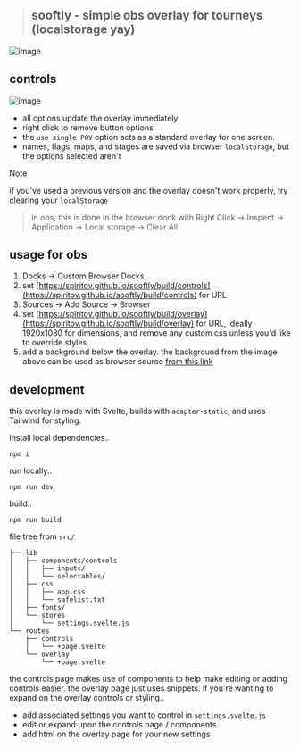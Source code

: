> ## sooftly - simple obs overlay for tourneys (localstorage yay)
![image](https://github.com/user-attachments/assets/b3944d9a-2008-4d7e-8220-b4b843e194ed)

## controls
![image](https://github.com/user-attachments/assets/09d931d6-ffd8-40ad-981c-a1a3eec78fda)
- all options update the overlay immediately
- right click to remove button options
- the `use single POV` option acts as a standard overlay for one screen.
- names, flags, maps, and stages are saved via browser `localStorage`, but the options selected aren't
> [!NOTE]
>  if you've used a previous version and the overlay doesn't work properly, try clearing your `localStorage`
>  > in obs, this is done in the browser dock with Right Click -> Inspect -> Application -> Local storage -> Clear All

## usage for obs
1. Docks -> Custom Browser Docks
2. set [https://spiritov.github.io/sooftly/build/controls](https://spiritov.github.io/sooftly/build/controls) for URL
3. Sources -> Add Source -> Browser
4. set [https://spiritov.github.io/sooftly/build/overlay](https://spiritov.github.io/sooftly/build/overlay) for URL, ideally 1920x1080 for dimensions, and remove any custom css unless you'd like to override styles
5. add a background below the overlay. the background from the image above can be used as browser source [from this link](https://spiritov.github.io/web-snippets/jumple%20active%20background/index.html)

## development
this overlay is made with Svelte, builds with `adapter-static`, and uses Tailwind for styling.

install local dependencies..
```console
npm i
```
run locally..
```console
npm run dev
```
build..
```console
npm run build
```
file tree from `src/`
```console
├── lib
│   ├── components/controls
│   │   ├── inputs/
│   │   └── selectables/
│   ├── css
│   │   ├── app.css
│   │   └── safelist.txt
│   ├── fonts/
│   └── stores
│       └── settings.svelte.js
└── routes
    ├── controls
    │   └── +page.svelte
    └── overlay
        └── +page.svelte
```
the controls page makes use of components to help make editing or adding controls easier. the overlay page just uses snippets. if you're wanting to expand on the overlay controls or styling..
- add associated settings you want to control in `settings.svelte.js`
- edit or expand upon the controls page / components
- add html on the overlay page for your new settings
